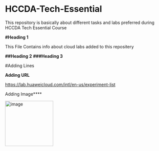 # HCCDA-Tech-Essential
This repository is basically about different tasks and labs preferred during HCCDA Tech Essential Course

**#Heading 1**

This File Contains info about cloud labs added to this repositery

**##Heading 2**
**###Heading 3**

#Adding Lines

**Adding URL**

https://lab.huaweicloud.com/intl/en-us/experiment-list

Adding Image****

<img width="157" height="148" alt="image" src="https://github.com/user-attachments/assets/39e2a964-66d7-4c48-9db4-b69206898b52" />
